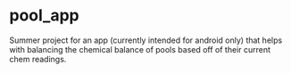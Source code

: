# pool_app
Summer project for an app (currently intended for android only) that helps with balancing the chemical balance of pools based off of their current chem readings.
